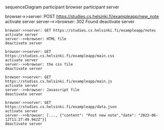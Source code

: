 sequenceDiagram
participant browser
participant server

browser->>server: POST https://studies.cs.helsinki.fi/exampleapp/new_note
activate server
server-->>browser: 302 Found
deactivate server

    browser->>server: GET https://studies.cs.helsinki.fi/exampleapp/notes
    activate server
    server-->>browser: HTML file
    deactivate server

    browser->>server: GET https://studies.cs.helsinki.fi/exampleapp/main.css
    activate server
    server-->>browser: the css file
    deactivate server

    browser->>server: GET https://studies.cs.helsinki.fi/exampleapp/main.js
    activate server
    server-->>browser: Javascript file
    deactivate server

    browser->>server: GET https://studies.cs.helsinki.fi/exampleapp/data.json
    activate server
    server-->>browser: [..., {"content": "Post new note","date": "2023-06-12T11:27:49.942Z"}]
    deactivate server

